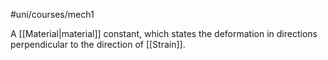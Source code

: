 #uni/courses/mech1 

A [[Material|material]] constant, which states the deformation in directions perpendicular to the direction of [[Strain]].